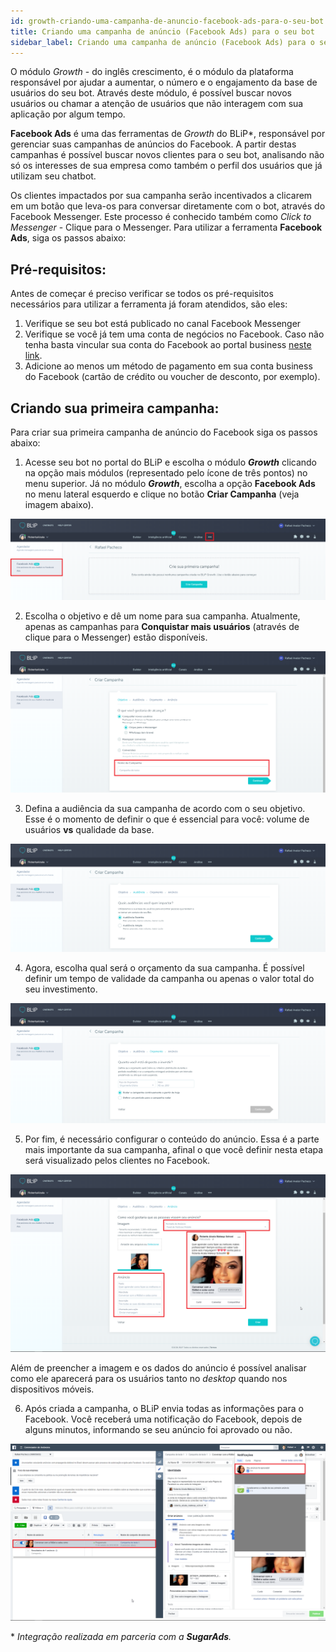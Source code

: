 ```yaml
---
id: growth-criando-uma-campanha-de-anuncio-facebook-ads-para-o-seu-bot
title: Criando uma campanha de anúncio (Facebook Ads) para o seu bot
sidebar_label: Criando uma campanha de anúncio (Facebook Ads) para o seu bot
---
```


O módulo *Growth* - do inglês crescimento, é o módulo da plataforma responsável por ajudar a aumentar, o número e o engajamento da base de usuários do seu bot. Através deste módulo, é possível buscar novos usuários ou chamar a atenção de usuários que não interagem com sua aplicação por algum tempo.

**Facebook Ads** é uma das ferramentas de *Growth* do BLiP*, responsável por gerenciar suas campanhas de anúncios do Facebook. A partir destas campanhas é possível buscar novos clientes para o seu bot, analisando não só os interesses de sua empresa como também o perfil dos usuários que já utilizam seu chatbot.

Os clientes impactados por sua campanha serão incentivados a clicarem em um botão que leva-os para conversar diretamente com o bot, através do Facebook Messenger. Este processo é conhecido também como *Click to Messenger* - Clique para o Messenger. Para utilizar a ferramenta **Facebook Ads**, siga os passos abaixo:

## Pré-requisitos:

Antes de começar é preciso verificar se todos os pré-requisitos necessários para utilizar a ferramenta já foram atendidos, são eles:

1. Verifique se seu bot está publicado no canal Facebook Messenger
2. Verifique se você já tem uma conta de negócios no Facebook. Caso não tenha basta vincular sua conta do Facebook ao portal business [neste link](https://business.facebook.com/).
3. Adicione ao menos um método de pagamento em sua conta business do Facebook (cartão de crédito ou voucher de desconto, por exemplo).

## Criando sua primeira campanha:

Para criar sua primeira campanha de anúncio do Facebook siga os passos abaixo:

1. Acesse seu bot no portal do BLiP e escolha o módulo ***Growth*** clicando na opção mais módulos (representado pelo ícone de três pontos) no menu superior. Já no módulo ***Growth***, escolha a opção **Facebook Ads** no menu lateral esquerdo e clique no botão **Criar Campanha** (veja imagem abaixo).

![Criando sua primeira campanha](../../assets/practice/growth/criando-uma-campanha-de-anuncio-facebook-ads-para-o-seu-bot-1.png)

2. Escolha o objetivo e dê um nome para sua campanha. Atualmente, apenas as campanhas para **Conquistar mais usuários** (através de clique para o Messenger) estão disponíveis.

![Escolhendo objetivo e nome para a campanha](../../assets/practice/growth/criando-uma-campanha-de-anuncio-facebook-ads-para-o-seu-bot-2.png)

3. Defina a audiência da sua campanha de acordo com o seu objetivo. Esse é o momento de definir o que é essencial para você: volume de usuários **vs** qualidade da base.

![Definindo a audiência da campanha](../../assets/practice/growth/criando-uma-campanha-de-anuncio-facebook-ads-para-o-seu-bot-3.png)

4. Agora, escolha qual será o orçamento da sua campanha. É possível definir um tempo de validade da campanha ou apenas o valor total do seu investimento.

![Escolhendo o orçamento da campanha](../../assets/practice/growth/criando-uma-campanha-de-anuncio-facebook-ads-para-o-seu-bot-4.png)

5. Por fim, é necessário configurar o conteúdo do anúncio. Essa é a parte mais importante da sua campanha, afinal o que você definir nesta etapa será visualizado pelos clientes no Facebook.

![Configurando o conteúdo do anúncio](../../assets/practice/growth/criando-uma-campanha-de-anuncio-facebook-ads-para-o-seu-bot-5.png)

Além de preencher a imagem e os dados do anúncio é possível analisar como ele aparecerá para os usuários tanto no *desktop* quando nos dispositivos móveis.

6. Após criada a campanha, o BLiP envia todas as informações para o Facebook. Você receberá uma notificação do Facebook, depois de alguns minutos, informando se seu anúncio foi aprovado ou não.

![Recebendo notificação do Facebook](../../assets/practice/growth/criando-uma-campanha-de-anuncio-facebook-ads-para-o-seu-bot-6.png)

\* *Integração realizada em parceria com a **SugarAds**.*
